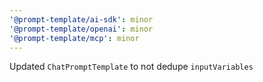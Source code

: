 ```yaml
---
'@prompt-template/ai-sdk': minor
'@prompt-template/openai': minor
'@prompt-template/mcp': minor
---
```


Updated `ChatPromptTemplate` to not dedupe `inputVariables`
